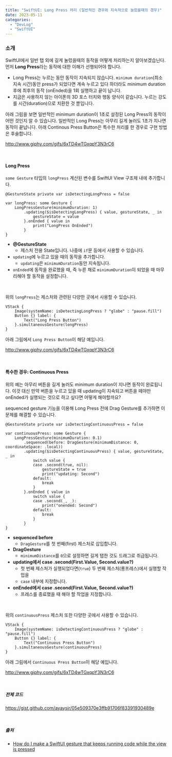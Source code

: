 ```yaml
---
title: "SwiftUI: Long Press 처리 (일반적인 경우와 지속적으로 눌렀을때의 경우)"
date: 2023-05-11
categories: 
  - "DevLog"
  - "SwiftUI"
---
```


### **소개**

SwiftUI에서 일반 탭 외에 길게 눌렀을때의 동작을 어떻게 처리하는지 알아보겠습닌다. 먼저 **Long Press**라는 동작에 대한 이해가 선행되어야 합니다.

- Long Press는 누르는 동안 동작이 지속되지 않습니다. `minimum duration`(최소 지속 시간)동안 press가 되었다면 계속 누르고 있다 하더라도 minimum duration 후에 최후의 동작 (onEnded)을 1회 실행하고 끝이 납니다.
- 지금은 사용하지 않는 아이폰의 3D 포스 터치와 행동 양식이 같습니다. 누르는 강도를 시간(duration)으로 치환한 것 뿐입니다.

아래 그림을 보면 일반적인 minimum duration이 1초로 설정된 Long Press의 동작이 어떤 것인지 알 수 있습니다. 일반적인 Long Press는 아무리 길게 눌러도 1초가 지나면 동작이 끝납니다. 아래 Continous Press Button은 특수한 처리를 한 경우로 구현 방법은 후술합니다.

http://www.giphy.com/gifs/6xTD4wTGxqpY3N3rC6

 

#### **Long Press** 

`some Gesture` 타입의 `longPress` 계산된 변수를 SwiftUI View 구조체 내에 추가합니다.

```
@GestureState private var isDetectingLongPress = false

var longPress: some Gesture {
    LongPressGesture(minimumDuration: 1)
        .updating($isDetectingLongPress) { value, gestureState, _ in
            gestureState = value
        }.onEnded { value in
            print("LongPress OnEnded")
        }
}
```

- **@GestureState**
    - 제스처 전용 State입니다. 나중에 `if`문 등에서 사용할 수 있습니다.
- `updating`에 누르고 있을 때의 동작을 추가합니다.
    - `updating`은 `minimumDuration`동안 지속됩니다.
- `onEnded`에 동작을 완료했을 때, 즉 누른 채로 `minimumDuration`이 되었을 때 마무리해야 할 동작을 설정합니다.

 

위의 `longPress`는 제스처와 관련된 다양한 곳에서 사용할 수 있습니다.

```
VStack {
    Image(systemName: isDetectingLongPress ? "globe" : "pause.fill")
    Button {} label: {
        Text("Long Press Button")
    }.simultaneousGesture(longPress)
}
```

아래 그림에서 `Long Press Button`이 해당 예입니다.

http://www.giphy.com/gifs/6xTD4wTGxqpY3N3rC6

 

#### **특수한 경우: Continuous Press**

위의 예는 아무리 버튼을 길게 눌러도 minimum duration이 지나면 동작이 완료됩니다. 이것 대신 만약 버튼을 누르고 있을 때 updating이 지속되고 버튼을 떼야만 onEnded가 실행되는 것으로 하고 싶다면 어떻게 해야할까요?

sequenced gesture 기능을 이용해 Long Press 전에 Drag Gesture를 추가하면 이 문제를 해결할 수 있습니다.

```
@GestureState private var isDetectingContinuousPress = false

var continuousPress: some Gesture {
    LongPressGesture(minimumDuration: 0.1)
        .sequenced(before: DragGesture(minimumDistance: 0, coordinateSpace: .local))
        .updating($isDetectingContinuousPress) { value, gestureState, _ in
            switch value {
            case .second(true, nil):
                gestureState = true
                print("updating: Second")
            default:
                break
            }
        }.onEnded { value in
            switch value {
            case .second(_, _):
                print("onended: Second")
            default:
                break
            }
        }
}
```

- **sequenced before**
    - `DragGesture`를 첫 번째(first) 제스처로 삽입합니다.
- **DragGesture**
    - `minimumDistance`를 `0`으로 설정하면 길게 탭한 것도 드래그로 취급됩니다.
- **updating에서 case .second(First.Value, Second.value?)**
    - 첫 번째 제스처가 실행되었다면(`true`) 두 번째 제스처(롱프레스)에서 실행할 작업을
    - `case` 내부에 지정합니다.
- **onEnded에서 case .second(First.Value, Second.value?)**
    - 프레스를 종료했을 때 해야 할 작업을 지정합니다.

 

위의 `continuousPress` 제스처 또한 다양한 곳에서 사용할 수 있습니다.

```
VStack {
    Image(systemName: isDetectingContinuousPress ? "globe" : "pause.fill")
    Button {} label: {
        Text("Continuous Press Button")
    }.simultaneousGesture(continuousPress)
}
```

아래 그림에서 `Continuous Press Button`이 해당 예입니다.

http://www.giphy.com/gifs/6xTD4wTGxqpY3N3rC6

 

##### **전체 코드**

https://gist.github.com/ayaysir/05e509370e3ffb91706f83391930489e

 

##### **출처**

- [How do I make a SwiftUI gesture that keeps running code while the view is pressed](https://stackoverflow.com/a/61524230/21519873)
